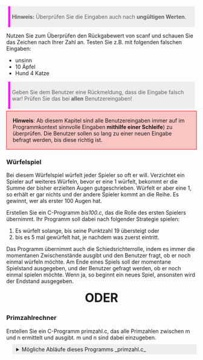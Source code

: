 > **Hinweis:** Überprüfen Sie die Eingaben auch nach **ungültigen Werten**.

Nutzen Sie zum Überprüfen den Rückgabewert von scanf und schauen Sie das Zeichen nach Ihrer Zahl an. Testen Sie z.B. mit folgenden falschen Eingaben:

- unsinn
- 10 Äpfel
- Hund 4 Katze

> Geben Sie dem Benutzer eine Rückmeldung, dass die Eingabe falsch war! Prüfen Sie das bei **allen** Benutzereingaben!

<div class="redbox">
<b>Hinweis</b>: Ab diesem Kapitel sind alle Benutzereingaben immer auf im Programmkontext sinnvolle Eingaben <b>mithilfe einer Schleife</b>) zu überprüfen. Die Benutzer sollen so lang zu einer neuen Eingabe befragt werden, bis diese richtig ist.
</div>

### Würfelspiel

Bei diesem Würfelspiel würfelt jeder Spieler so oft er will. Verzichtet ein Spieler auf weiteres Würfeln, bevor er eine 1 würfelt, bekommt er die Summe der bisher erzielten Augen gutgeschrieben. Würfelt er aber eine 1, so erhält er gar nichts und der andere Spieler kommt an die Reihe. Es gewinnt, wer als erster 100 Augen hat.

Erstellen Sie ein C-Programm _bis100.c_, das die Rolle des ersten Spielers übernimmt. Ihr Programm soll dabei nach folgender Strategie spielen:

1. Es würfelt solange, bis seine Punktzahl 19 übersteigt oder
2. bis es 5 mal gewürfelt hat, je nachdem was zuerst eintritt.

Das Programm übernimmt auch die Schiedsrichterrolle, indem es immer die momentanen Zwischenstände ausgibt und den Benutzer fragt, ob er noch einmal würfeln möchte. Am Ende eines Spiels soll der momentane Spielstand ausgegeben, und der Benutzer gefragt werden, ob er noch einmal spielen möchte. Wenn ja, so beginnt ein neues Spiel, ansonsten wird der Endstand ausgegeben.

<div class="or">ODER</div>

### Primzahlrechner

Erstellen Sie ein C-Programm primzahl.c, das alle Primzahlen zwischen m und n ermittelt und
ausgibt. m und n sind dabei einzugeben.

<details>
<summary> Mögliche Abläufe dieses Programms _primzahl.c_ </summary>

> &#x23CE; = Benutzer drückt Return Taste

<pre>

Primzahlen
##########

Dieses Programm gibt Ihnen alle Primzahlen zwischen m und n aus. m und n sind dabei einzugeben.

m: 1  &#x23CE;
n: 500  &#x23CE;

&nbsp;      2,        3,        5,        7,       11,       13,       17,       19,
&nbsp;     23,       29,       31,       37,       41,       43,       47,       53,
&nbsp;     59,       61,       67,       71,       73,       79,       83,       89,
&nbsp;     97,      101,      103,      107,      109,      113,      127,      131,
&nbsp;    137,      139,      149,      151,      157,      163,      167,      173,
&nbsp;    179,      181,      191,      193,      197,      199,      211,      223,
&nbsp;    227,      229,      233,      239,      241,      251,      257,      263,
&nbsp;    269,      271,      277,      281,      283,      293,      307,      311,
&nbsp;    313,      317,      331,      337,      347,      349,      353,      359,
&nbsp;    367,      373,      379,      383,      389,      397,      401,      409,
&nbsp;    419,      421,      431,      433,      439,      443,      449,      457,
&nbsp;    461,      463,      467,      479,      487,      491,      499,

</pre>

<pre>

...

m: 12345000  &#x23CE;
n: 12345500  &#x23CE;

12345001, 12345017, 12345049, 12345071, 12345083, 12345121, 12345127, 12345143,
12345149, 12345163, 12345169, 12345191, 12345209, 12345211, 12345233, 12345253,
12345259, 12345283, 12345293, 12345301, 12345313, 12345317, 12345323, 12345341,
12345367, 12345371, 12345373, 12345379, 12345397, 12345413, 12345419, 12345427,
12345433, 12345439, 12345479, 12345491, 12345493, 12345499,

</pre>
</details>

<style>

.or {
    text-align:center;
    margin:1rem;
    font-size:2rem;
    font-weight: bold;
}

pre {
    white-space: pre-wrap;
    background: black;
    color: white;
    padding:1rem;
}

blockquote, .blockquote {
    background:#EEE;
    padding:5px;
    margin: 5px;
    border-left: 5px solid magenta;
}

code.hljs {
    background: #EEE;
}

details {
    border-left: 5px solid #EEE;
    padding-left: 1rem;
    margin-left: 1rem;
    transition: 1s
}
summary {
    background: #EEE;
    padding: 5px;
    margin-left: -1rem;
    margin-top: -5px;
}
.redbox {
  background-color: rgb(239, 69, 64, .3);
  padding: 1rem;
  border: solid red 1px;
}
</style>
